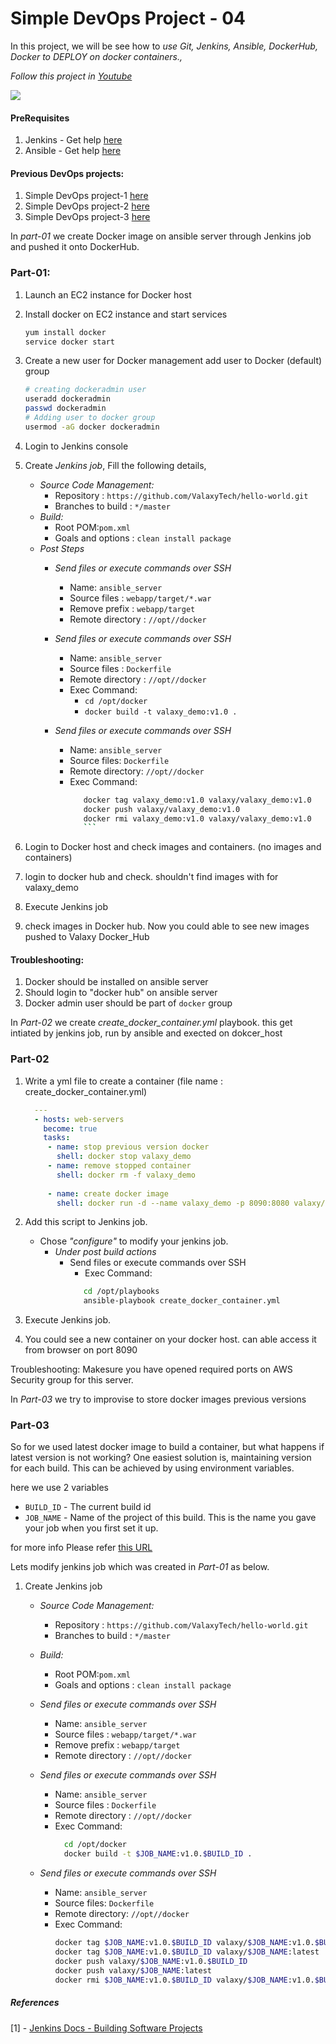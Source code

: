 # Simple DevOps Project - 04



In this project, we will be see how to *use Git, Jenkins, Ansible, DockerHub, Docker to DEPLOY on docker containers.,*

*Follow this project in *[Youtube](https://www.youtube.com/c/valaxytechnologies)**

![](https://github.com/ValaxyTech/DevOpsDemos/blob/master/SimpeDevOpsProjects/images/project-4.png)

#### PreRequisites
1. Jenkins - Get help [here](https://www.youtube.com/watch?v=M32O4Yv0ANc)
1. Ansible - Get help [here](https://www.youtube.com/watch?v=79xFyOc_eEY)

#### Previous DevOps projects:

1. Simple DevOps project-1 [here](https://www.youtube.com/watch?v=Z9G5stlXoyg)
1. Simple DevOps project-2 [here](https://www.youtube.com/watch?v=nE4b9mW2ym0)
1. Simple DevOps project-3 [here](https://www.youtube.com/watch?v=nMLQgXf8tZ0)

In *part-01* we create Docker image on ansible server through Jenkins job and pushed it onto DockerHub. 

### Part-01:
1. Launch an EC2 instance for Docker host
1. Install docker on EC2 instance and start services 
    ```sh 
    yum install docker
    service docker start
    ```
1. Create a new user for Docker management add user to Docker (default) group
    ```sh
    # creating dockeradmin user
    useradd dockeradmin
    passwd dockeradmin
    # Adding user to docker group
    usermod -aG docker dockeradmin
    ```
    
1. Login to Jenkins console
1. Create *Jenkins job*, Fill the following details,
   - *Source Code Management:*
      - Repository : `https://github.com/ValaxyTech/hello-world.git`
      - Branches to build : `*/master`  
   - *Build:*
     - Root POM:`pom.xml`
     - Goals and options : `clean install package`
   - *Post Steps*
     - *Send files or execute commands over SSH*
       - Name: `ansible_server`
       - Source files	: `webapp/target/*.war`
       - Remove prefix	: `webapp/target`
       - Remote directory	: `//opt//docker`

     - *Send files or execute commands over SSH*
       - Name: `ansible_server`
       - Source files	: `Dockerfile`
       - Remote directory	: `//opt//docker`
       - Exec Command: 
	      - `cd /opt/docker`
          - `docker build -t valaxy_demo:v1.0 .`
      - *Send files or execute commands over SSH*
        - Name: `ansible_server`
        - Source files: `Dockerfile`
        - Remote directory: `//opt//docker`
        - Exec Command:
	       ```sh
	          docker tag valaxy_demo:v1.0 valaxy/valaxy_demo:v1.0
              docker push valaxy/valaxy_demo:v1.0
              docker rmi valaxy_demo:v1.0 valaxy/valaxy_demo:v1.0
              ```
1. Login to Docker host and check images and containers. (no images and containers)
1. login to docker hub and check. shouldn't find images with for valaxy_demo 

1. Execute Jenkins job

1. check images in Docker hub. Now you could able to see new images pushed to Valaxy Docker_Hub

#### Troubleshooting:
1. Docker should be installed on ansible server 
1. Should login to "docker hub" on ansible server
1. Docker admin user should be part of `docker` group

In *Part-02* we create *create_docker_container.yml* playbook. this get intiated by jenkins job, run by ansible and exected on dokcer_host

### Part-02 

1. Write a yml file to create a container (file name : create_docker_container.yml)
   ```yaml
     ---
     - hosts: web-servers
       become: true
       tasks:
        - name: stop previous version docker
          shell: docker stop valaxy_demo
        - name: remove stopped container
          shell: docker rm -f valaxy_demo
          
        - name: create docker image
          shell: docker run -d --name valaxy_demo -p 8090:8080 valaxy/valaxy_demo

1. Add this script to Jenkins job.
   - Chose *"configure"* to modify your jenkins job. 
     - *Under post build actions*
        - Send files or execute commands over SSH
          - Exec Command: 
          ```sh
             cd /opt/playbooks
             ansible-playbook create_docker_container.yml
            ```
          
1. Execute Jenkins job. 

1. You could see a new container on your docker host. can able access it from browser on port 8090

Troubleshooting: 
Makesure you have opened required ports on AWS Security group for this server. 

In *Part-03* we try to improvise to store docker images previous versions
### Part-03

So for we used latest docker image to build a container, but what happens if latest version is not working?
One easiest solution is, maintaining version for each build. This can be achieved by using environment variables. 

here we use 2 variables 
- `BUILD_ID` -  The current build id
- `JOB_NAME` - Name of the project of this build. This is the name you gave your job when you first set it up.

for more info Please refer [this URL](https://wiki.jenkins.io/display/JENKINS/Building+a+software+project)

Lets modify jenkins job which was created in *Part-01* as below.

1. Create Jenkins job 
   - *Source Code Management:*
      - Repository : `https://github.com/ValaxyTech/hello-world.git`
      - Branches to build : `*/master`  
   - *Build:*
     - Root POM:`pom.xml`
     - Goals and options : `clean install package`
 
   - *Send files or execute commands over SSH*
     - Name: `ansible_server`
     - Source files	: `webapp/target/*.war`
     - Remove prefix	: `webapp/target`
     - Remote directory	: `//opt//docker`

   - *Send files or execute commands over SSH*
     - Name: `ansible_server`
     - Source files	: `Dockerfile`
     - Remote directory	: `//opt//docker`
     - Exec Command: 
	    ```sh
	      cd /opt/docker
          docker build -t $JOB_NAME:v1.0.$BUILD_ID .
          ```
    - *Send files or execute commands over SSH*
      - Name: `ansible_server`
      - Source files: `Dockerfile`
      - Remote directory: `//opt//docker`
      - Exec Command:
        ```sh
        docker tag $JOB_NAME:v1.0.$BUILD_ID valaxy/$JOB_NAME:v1.0.$BUILD_ID
        docker tag $JOB_NAME:v1.0.$BUILD_ID valaxy/$JOB_NAME:latest
        docker push valaxy/$JOB_NAME:v1.0.$BUILD_ID 
        docker push valaxy/$JOB_NAME:latest
        docker rmi $JOB_NAME:v1.0.$BUILD_ID valaxy/$JOB_NAME:v1.0.$BUILD_ID   valaxy/$JOB_NAME:latest
        ```
##### References
[1] - [Jenkins Docs - Building Software Projects](https://wiki.jenkins.io/display/JENKINS/Building+a+software+project)
